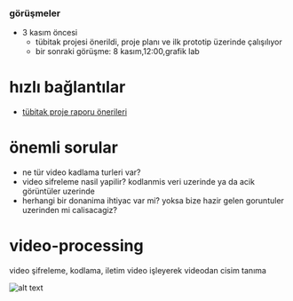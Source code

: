 ### görüşmeler
* 3 kasım öncesi
  * tübitak projesi önerildi, proje planı ve ilk prototip üzerinde çalışılıyor
  * bir sonraki görüşme: 8 kasım,12:00,grafik lab

# hızlı bağlantılar
* [tübitak proje raporu önerileri](01-tübitak-proje-raporu.md)


# önemli sorular
* ne tür video kadlama turleri var?
* video sifreleme nasil yapilir? kodlanmis veri uzerinde ya da acik görüntüler uzerinde
* herhangi bir donanima ihtiyac var mi? yoksa bize hazir gelen goruntuler uzerinden mi calisacagiz?

# video-processing
video şifreleme, kodlama, iletim  video işleyerek videodan cisim tanıma

![alt text](https://github.com/zyavuz610/video-processing/blob/master/Documents/Diagram1.png)
